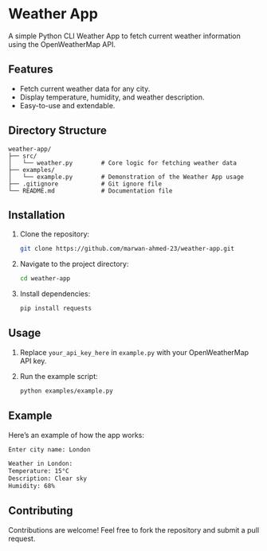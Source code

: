 # Weather App

A simple Python CLI Weather App to fetch current weather information using the OpenWeatherMap API.

## Features
- Fetch current weather data for any city.
- Display temperature, humidity, and weather description.
- Easy-to-use and extendable.

## Directory Structure
```plaintext
weather-app/
├── src/
│   └── weather.py        # Core logic for fetching weather data
├── examples/
│   └── example.py        # Demonstration of the Weather App usage
├── .gitignore            # Git ignore file
└── README.md             # Documentation file
```

## Installation

1. Clone the repository:

    ```bash
    git clone https://github.com/marwan-ahmed-23/weather-app.git
    ```

2. Navigate to the project directory:

    ```bash
    cd weather-app
    ```

3. Install dependencies:

    ```bash
    pip install requests
    ```

## Usage

1. Replace `your_api_key_here` in `example.py` with your OpenWeatherMap API key.
2. Run the example script:

    ```bash
    python examples/example.py
    ```

## Example

Here’s an example of how the app works:

```bash
Enter city name: London

Weather in London:
Temperature: 15°C
Description: Clear sky
Humidity: 68%
```

## Contributing

Contributions are welcome! Feel free to fork the repository and submit a pull request.

